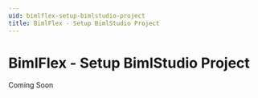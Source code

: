 ```yaml
---
uid: bimlflex-setup-bimlstudio-project
title: BimlFlex - Setup BimlStudio Project
---
```

# BimlFlex - Setup BimlStudio Project

Coming Soon